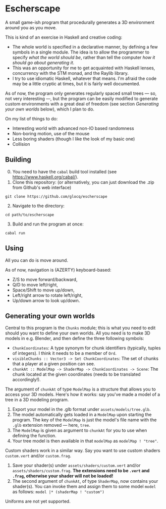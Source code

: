Escherscape
============

A small game-ish program that procedurally generates a 3D environment around you as you move.

This is kind of an exercise in Haskell and creative coding:
* The whole world is specified in a declarative manner, by defining a few symbols in a single module. The idea is to allow the programmer to specify *what the world should be*, rather than tell the computer *how it should go about generating it*.
* This was an opportunity for me to get acquainted with Haskell lenses, concurrency with the STM monad, and the Raylib library.
* I try to use idiomatic Haskell, whatever that means. I'm afraid the code may be a little cryptic at times, but it is fairly well documented.

As of now, the program only generates regularly spaced small trees — so, not very interesting —, but the program can be easily modified to generate custom environments with a great deal of freedom (see section *Generating your own worlds* below), which I plan to do.

On my list of things to do:
* Interesting world with advanced non-IO based randomness
* Non-boring motion, use of the mouse
* Less boring shaders (though I like the look of my basic one)
* Collision

Building
---------

0. You need to have the `cabal` build tool installed (see https://www.haskell.org/cabal/).
1. Clone this repository: (or alternatively, you can just download the .zip from Github's web interface)
```
git clone https://github.com/glocq/escherscape
```
2. Navigate to the directory:
```
cd path/to/escherscape
```
3. Build and run the program at once:
```
cabal run
```

Using
------

All you can do is move around.

As of now, navigation is (AZERTY) keyboard-based:
* Z/S to move forward/backward,
* Q/D to move left/right,
* Space/Shift to move up/down,
* Left/right arrow to rotate left/right,
* Up/down arrow to look up/down.


Generating your own worlds
---------------------------

Central to this program is the `Chunks` module; this is what you need to edit should you want to define your own worlds. All you need is to make 3D models in e.g. Blender, and then define the three following symbols:
* `ChunkCoordinates`: A type synonym for chunk identifiers (typically, tuples of integers). I think it needs to be a member of `Ord`.
* `visibleChunks :: Vector3 -> Set ChunkCoordinates`: The set of chunks that a player at a given position can see.
* `chunkAt :: ModelMap -> ShaderMap -> ChunkCoordinates -> Scene`: The chunk located at the given coordinates (needs to be translated accordingly!).

The argument of `chunkAt` of type `ModelMap` is a structure that allows you to access your 3D models. Here's how it works: say you've made a model of a tree in a 3D modeling program.
1. Export your model in the .glb format under `assets/models/tree.glb`.
2. The model automatically gets loaded in a `ModelMap` upon starting the program. The key of the `ModelMap` is just the model's file name with the `.glb` extension removed — here, `tree`.
3. The `ModelMap` is given as argument to `chunkAt` for you to use when defining the function.
4. Your tree model is then available in that `modelMap` as `modelMap ! "tree"`.

Custom shaders work in a similar way. Say you want to use custom shaders `custom.vert` and/or `custom.frag`.
1. Save your shader(s) under `assets/shaders/custom.vert` and/or `assets/shaders/custom.frag`. **The extensions need to be `.vert` and `.frag`, otherwise your shader will not be loaded!**
2. The second argument of `chunkAt`, of type `ShaderMap`, now contains your shader(s). You can invoke them and assign them to some model `model` as follows: `model |* (shaderMap ! "custom")`

Uniforms are not yet supported.
